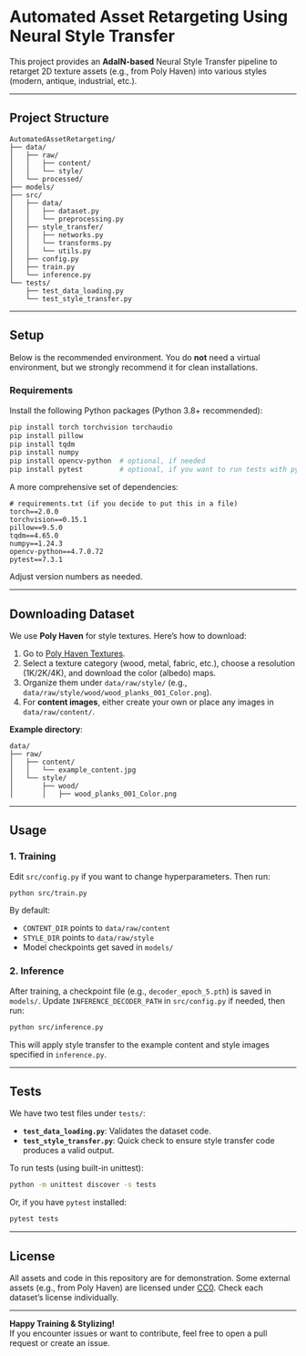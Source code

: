 # Automated Asset Retargeting Using Neural Style Transfer

This project provides an **AdaIN-based** Neural Style Transfer pipeline to retarget 2D texture assets (e.g., from Poly Haven) into various styles (modern, antique, industrial, etc.).

---

## Project Structure

```
AutomatedAssetRetargeting/
├── data/
│   ├── raw/
│   │   ├── content/
│   │   └── style/
│   └── processed/
├── models/
├── src/
│   ├── data/
│   │   ├── dataset.py
│   │   └── preprocessing.py
│   ├── style_transfer/
│   │   ├── networks.py
│   │   └── transforms.py
│   │   └── utils.py
│   ├── config.py
│   ├── train.py
│   └── inference.py
└── tests/
    ├── test_data_loading.py
    └── test_style_transfer.py
```

---

## Setup

Below is the recommended environment. You do **not** need a virtual environment, but we strongly recommend it for clean installations.

### Requirements

Install the following Python packages (Python 3.8+ recommended):

```bash
pip install torch torchvision torchaudio
pip install pillow
pip install tqdm
pip install numpy
pip install opencv-python  # optional, if needed
pip install pytest         # optional, if you want to run tests with pytest
```

A more comprehensive set of dependencies:
```
# requirements.txt (if you decide to put this in a file)
torch==2.0.0
torchvision==0.15.1
pillow==9.5.0
tqdm==4.65.0
numpy==1.24.3
opencv-python==4.7.0.72
pytest==7.3.1
```

Adjust version numbers as needed.  

---

## Downloading Dataset

We use **Poly Haven** for style textures. Here’s how to download:

1. Go to [Poly Haven Textures](https://polyhaven.com/textures).  
2. Select a texture category (wood, metal, fabric, etc.), choose a resolution (1K/2K/4K), and download the color (albedo) maps.  
3. Organize them under `data/raw/style/` (e.g., `data/raw/style/wood/wood_planks_001_Color.png`).  
4. For **content images**, either create your own or place any images in `data/raw/content/`.

**Example directory**:
```
data/
├── raw/
│   ├── content/
│   │   └── example_content.jpg
│   └── style/
│       ├── wood/
│       │   ├── wood_planks_001_Color.png
```

---

## Usage

### 1. Training

Edit `src/config.py` if you want to change hyperparameters. Then run:

```bash
python src/train.py
```

By default:
- `CONTENT_DIR` points to `data/raw/content`
- `STYLE_DIR` points to `data/raw/style`
- Model checkpoints get saved in `models/`

### 2. Inference

After training, a checkpoint file (e.g., `decoder_epoch_5.pth`) is saved in `models/`. Update `INFERENCE_DECODER_PATH` in `src/config.py` if needed, then run:

```bash
python src/inference.py
```

This will apply style transfer to the example content and style images specified in `inference.py`.

---

## Tests

We have two test files under `tests/`:
- **`test_data_loading.py`**: Validates the dataset code.
- **`test_style_transfer.py`**: Quick check to ensure style transfer code produces a valid output.

To run tests (using built-in unittest):

```bash
python -m unittest discover -s tests
```

Or, if you have `pytest` installed:

```bash
pytest tests
```

---

## License

All assets and code in this repository are for demonstration. Some external assets (e.g., from Poly Haven) are licensed under [CC0](https://creativecommons.org/share-your-work/public-domain/cc0). Check each dataset’s license individually.

---

**Happy Training & Stylizing!**  
If you encounter issues or want to contribute, feel free to open a pull request or create an issue.
```